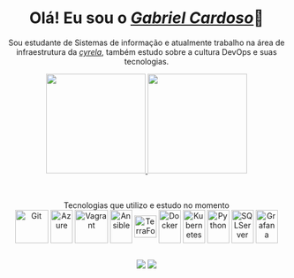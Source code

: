 

<div align="center">
  <h1 align="center">Olá! Eu sou o <a href="https://www.linkedin.com/in/gabriel-cardoso-511654171/"><i>Gabriel Cardoso</i></a>👊</h1>
  <p align="center">Sou estudante de Sistemas de informação e atualmente trabalho na área de infraestrutura da <a href="https://www.cyrela.com.br/"><i>cyrela</i></a>, também estudo sobre a cultura DevOps e suas tecnologias.
</div>
<div align="center">
  <a href="https://github.com/Gabriel-csilva">
  <img height="180em" src="https://github-readme-stats.vercel.app/api?username=Gabriel-csilva&show_icons=true&theme=dark&include_all_commits=true&count_private=true"/>
  <img height="180em" src="https://github-readme-stats.vercel.app/api/top-langs/?username=Gabriel-csilva&layout=compact&langs_count=7&theme=dark"/>
</div>
  
  ##
  
<div align="center" style="display: inline_block"><br>
  <a>Tecnologias que utilizo e estudo no momento</a></br>
  
  <img align="center" alt="Git" height="60" src="https://cdn.jsdelivr.net/gh/devicons/devicon/icons/git/git-original-wordmark.svg" />  
  <img align="center" alt="Azure" height="60" width="40" src="https://cdn.jsdelivr.net/gh/devicons/devicon/icons/azure/azure-original-wordmark.svg" />
  <img align="center" alt="Vagrant" height="60" src="https://cdn.jsdelivr.net/gh/devicons/devicon/icons/vagrant/vagrant-original-wordmark.svg" />
  <img align="center" alt="Ansible" height="60" width="40" src="https://cdn.jsdelivr.net/gh/devicons/devicon/icons/ansible/ansible-original-wordmark.svg" />
  <img align="center" alt="TerraForm" height="40" src="https://cdn.jsdelivr.net/gh/devicons/devicon/icons/terraform/terraform-original-wordmark.svg" />
  <img align="center" alt="Docker" height="60" width="40" src="https://cdn.jsdelivr.net/gh/devicons/devicon/icons/docker/docker-original-wordmark.svg" />
  <img align="center" alt="Kubernetes" height="60" width="40" src="https://cdn.jsdelivr.net/gh/devicons/devicon/icons/kubernetes/kubernetes-plain-wordmark.svg" />
  <img align="center" alt="Python" height="60" width="40" src="https://cdn.jsdelivr.net/gh/devicons/devicon/icons/python/python-original-wordmark.svg" />
  <img align="center" alt="SQLServer" height="60" width="40" src="https://cdn.jsdelivr.net/gh/devicons/devicon/icons/microsoftsqlserver/microsoftsqlserver-plain-wordmark.svg" />
  <img align="center" alt="Grafana" height="60" width="40" src="https://cdn.jsdelivr.net/gh/devicons/devicon/icons/grafana/grafana-original-wordmark.svg" />   
</div>

  ##

<div align="center">
  <a href = "mailto:g.cardoso.silva@outlook.com"><img src="https://img.shields.io/badge/-Gmail-%23333?style=for-the-badge&logo=gmail&logoColor=white" target="_blank"></a>
  <a href="https://www.linkedin.com/in/gabriel-cardoso-511654171/" target="_blank"><img src="https://img.shields.io/badge/-LinkedIn-%230077B5?style=for-the-badge&logo=linkedin&logoColor=white" target="_blank"></a> 
</div>
